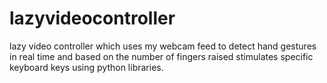 # lazyvideocontroller
lazy video controller which uses my webcam feed to detect hand gestures in real time and based on the number of fingers raised stimulates specific keyboard keys using python libraries. 
